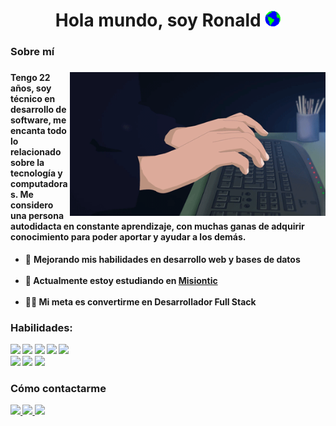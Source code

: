 <h1 align="center">Hola mundo, soy Ronald <img width="25px" height="25" src="https://github.com/comayocode/comayocode/blob/main/assets/Earth.gif?raw=true"></h1>
<h3><b>Sobre mí</b><h3>
<img align="right" height="230px" src="https://github.com/comayocode/comayocode/blob/main/assets/Dev.gif">

<h4>Tengo 22 años, soy técnico en desarrollo de software, me encanta todo lo relacionado sobre la tecnología y computadoras. Me considero una persona autodidacta en constante aprendizaje, con muchas ganas de adquirir conocimiento para poder aportar y ayudar a los demás. </h4> <!-- <img width="22px" src="https://github.com/comayocode/comayocode/blob/main/assets/PC.gif">-->

  <ul>
      <li> 🦾 <b> Mejorando mis habilidades en desarrollo web y bases de datos</li>
      <br>
      <li> 📒 <b> Actualmente estoy estudiando en </b> <a href="https://www.misiontic2022.gov.co/portal/">  Misiontic</a> </li> 
      <br>
      <li> 👨‍💻 <b> Mi meta es convertirme en Desarrollador Full Stack </li>
  </ul>
        
<h3><b>Habilidades:</h3>
<img src="https://img.shields.io/badge/HTML5-E34F26?style=for-the-badge&logo=html5&logoColor=white">
<img src="https://img.shields.io/badge/CSS3-1572B6?style=for-the-badge&logo=css3&logoColor=white">
<img src="https://img.shields.io/badge/Java-ED8B00?style=for-the-badge&logo=java&logoColor=white">
<img src="https://img.shields.io/badge/MySQL-00000F?style=for-the-badge&logo=mysql&logoColor=white">
<img src="https://img.shields.io/badge/GIT-E44C30?style=for-the-badge&logo=git&logoColor=white">
<br>
<img src="https://img.shields.io/badge/Visual_Studio_Code-0078D4?style=for-the-badge&logo=visual%20studio%20code&logoColor=white">
<img src="https://img.shields.io/badge/Adobe%20XD-470137?style=for-the-badge&logo=Adobe%20XD&logoColor=#FF61F6">
<img src="https://img.shields.io/badge/Figma-F24E1E?style=for-the-badge&logo=figma&logoColor=white">
   	
<b>
<h3>Cómo contactarme</h3>
<a href="mailto:ronalc726@gmail.com"><img src="https://img.shields.io/badge/Gmail-D14836?style=for-the-badge&logo=gmail&logoColor=white">
</a>
<a href="https://twitter.com/_rocodev"><img src="https://img.shields.io/badge/Twitter-1DA1F2?style=for-the-badge&logo=twitter&logoColor=white">
</a>
<a href="https://www.linkedin.com/in/ronald-comayan/"><img src="https://img.shields.io/badge/LinkedIn-0077B5?style=for-the-badge&logo=linkedin&logoColor=white"></a>




<!--
**comayocode/comayocode** is a ✨ _special_ ✨ repository because its `README.md` (this file) appears on your GitHub profile.

Here are some ideas to get you started:

- 🔭 I’m currently working on ...
- 🌱 I’m currently learning ...
- 👯 I’m looking to collaborate on ...
- 🤔 I’m looking for help with ...
- 💬 Ask me about ...
- 📫 How to reach me: ...
- 😄 Pronouns: ...
- ⚡ Fun fact: ...
-->
